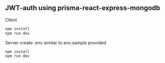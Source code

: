 ## JWT-auth using prisma-react-express-mongodb

Client
```sh
npm install
npm run dev
```

Server
create .env similar to env.sample provided

```sh
npm install
npm run dev
```
